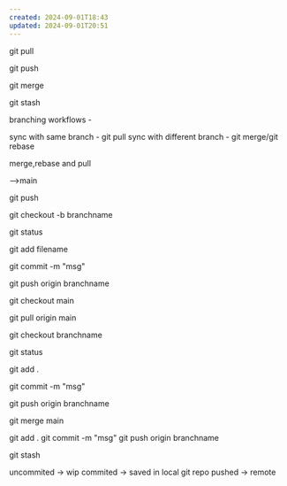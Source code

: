 ```yaml
---
created: 2024-09-01T18:43
updated: 2024-09-01T20:51
---
```


git pull

git push

git merge

git stash

branching workflows - 

sync with same branch - git pull
sync with different branch - git merge/git rebase

merge,rebase and pull

-->main

git push

git checkout -b branchname

git status

git add filename

git commit -m "msg"

git push origin branchname


git checkout main

git pull origin main

git checkout branchname

git status

git add .

git commit -m "msg"

git push origin branchname

git merge main


git add .
git commit -m "msg"
git push origin branchname

git stash

uncommited -> wip
commited -> saved in local git repo
pushed -> remote





